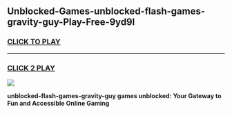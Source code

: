 
## Unblocked-Games-unblocked-flash-games-gravity-guy-Play-Free-9yd9l
<h3>
<a href="https://premium76.site?title=unblocked-flash-games-gravity-guy&ref=20M">CLICK TO PLAY</a></h3>
<hr>

<h3>
<a href="https://premium76.site?title=unblocked-flash-games-gravity-guy&ref=20M">CLICK 2 PLAY</a>
  
</h3>

<a href="https://premium76.site?title=unblocked-flash-games-gravity-guy&ref=19M"><img src="https://clearcache.store/games.png"></a>


**unblocked-flash-games-gravity-guy games unblocked: Your Gateway to Fun and Accessible Online Gaming**
